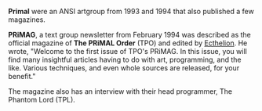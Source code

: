 **Primal** were an ANSI artgroup from 1993 and 1994 that also published a few magazines. 

**PRiMAG**, a text group newsletter from February 1994 was described as the official magazine of **The PRiMAL Order** (TPO) and edited by [Ecthelion](https://demozoo.org/sceners/77496/). He wrote, "Welcome to the first issue of TPO's PRiMAG. In this issue, you will find many insightful articles having to do with art, programming, and the like. Various techniques, and even whole sources are released, for your benefit."

The magazine also has an interview with their head programmer, The Phantom Lord (TPL).